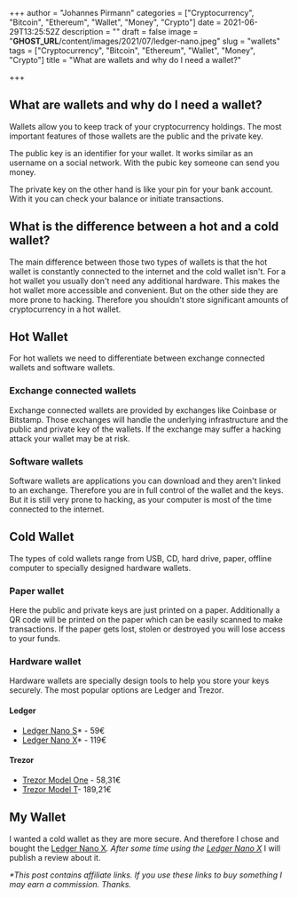 +++
author = "Johannes Pirmann"
categories = ["Cryptocurrency", "Bitcoin", "Ethereum", "Wallet", "Money", "Crypto"]
date = 2021-06-29T13:25:52Z
description = ""
draft = false
image = "__GHOST_URL__/content/images/2021/07/ledger-nano.jpeg"
slug = "wallets"
tags = ["Cryptocurrency", "Bitcoin", "Ethereum", "Wallet", "Money", "Crypto"]
title = "What are wallets and why do I need a wallet?"

+++


## What are wallets and why do I need a wallet?

Wallets allow you to keep track of your cryptocurrency holdings. The most important features of those wallets are the public and the private key.

The public key is an identifier for your wallet. It works similar as an username on a social network. With the pubic key someone can send you money.

The private key on the other hand is like your pin for your bank account. With it you can check your balance or initiate transactions.

## What is the difference between a hot and a cold wallet?

The main difference between those two types of wallets is that the hot wallet is constantly connected to the internet and the cold wallet isn't. For a hot wallet you usually don't need any additional hardware. This makes the hot wallet more accessible and convenient. But on the other side they are more prone to hacking. Therefore you shouldn't store significant amounts of cryptocurrency in a hot wallet.

## Hot Wallet

For hot wallets we need to differentiate between exchange connected wallets and software wallets.

### Exchange connected wallets

Exchange connected wallets are provided by exchanges like Coinbase or Bitstamp. Those exchanges will handle the underlying infrastructure and the public and private key of the wallets. If the exchange may suffer a hacking attack your wallet may be at risk.

### Software wallets

Software wallets are applications you can download and they aren't linked to an exchange. Therefore you are in full control of the wallet and the keys. But it is still very prone to hacking, as your computer is most of the time connected to the internet.

## Cold Wallet

The types of cold wallets range from USB, CD, hard drive, paper, offline computer to specially designed hardware wallets.

### Paper wallet

Here the public and private keys are just printed on a paper. Additionally a QR code will be printed on the paper which can be easily scanned to make transactions. If the paper gets lost, stolen or destroyed you will lose access to your funds.

### Hardware wallet

Hardware wallets are specially design tools to help you store your keys securely. The most popular options are Ledger and Trezor.

#### Ledger

* [Ledger Nano S](https://shop.ledger.com/products/ledger-nano-s?r=f75e6a57dcc5)* - 59€
* [Ledger Nano X](https://shop.ledger.com/pages/ledger-nano-x?r=f75e6a57dcc5)* - 119€

#### Trezor

* [Trezor Model One](https://shop.trezor.io/product/trezor-one-white) - 58,31€
* [Trezor Model T](https://shop.trezor.io/product/trezor-model-t)- 189,21€

## My Wallet

I wanted a cold wallet as they are more secure. And therefore I chose and bought the [Ledger Nano X](https://shop.ledger.com/pages/ledger-nano-x?r=f75e6a57dcc5)*. After some time using the [Ledger Nano X](https://shop.ledger.com/pages/ledger-nano-x?r=f75e6a57dcc5)* I will publish a review about it.

_*This post contains affiliate links. If you use these links to buy something I may earn a commission. Thanks._



